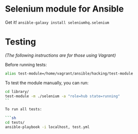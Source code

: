Selenium module for Ansible
===

Get it! `ansible-galaxy install seleniumhq.selenium`

Testing
===

*(The following instructions are for those using Vagrant)*

Before running tests:

```sh
alias test-module=/home/vagrant/ansible/hacking/test-module
```

To test the module manually, you can run:

```sh
cd library/
test-module -m ./selenium -a "role=hub state=running"
``

To run all tests:

```sh
cd tests/
ansible-playbook -i localhost, test.yml
```
